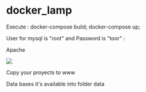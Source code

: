 # docker_lamp

Execute : docker-compose build; docker-compose up;

User for mysql is "root" and Password is "toor" :

Apache 

<img src="http://i.imgur.com/6HwP9I0.png" />

Copy your proyects to www

Data bases it's available into folder data

